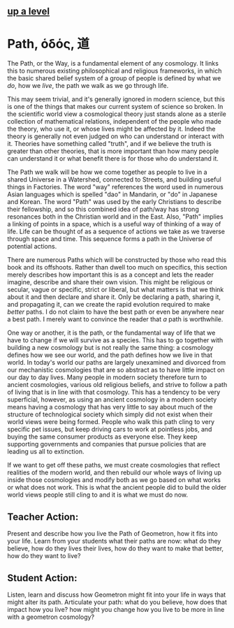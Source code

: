 ## [up a level](../)

# Path, ὁδός, 道


The Path, or the Way, is a fundamental element of any cosmology.  It links this to numerous existing philosophical and religious frameworks, in which the basic shared belief system of a group of people is defined by what we *do*, how we *live*, the path we walk as we go through life.  

This may seem trivial, and it's generally ignored in modern science, but this is one of the things that makes our current system of science so broken.  In the scientific world view a cosmological theory just stands alone as a sterile collection of mathematical relations, independent of the people who made the theory, who use it, or whose lives might be affected by it.  Indeed the theory is generally not even judged on who can understand or interact with it.  Theories have something called "truth", and if we believe the truth is greater than other theories, that is more important than how many people can understand it or what benefit there is for those who do understand it.  

The Path we walk will be how we come together as people to live in a shared Universe in a Watershed, connected to Streets, and building useful things in Factories.  The word "way" references the word used in numerous Asian languages which is spelled "dao" in Mandarin, or "do" in Japanese and Korean.  The word "Path" was used by the early Christians to describe their fellowship, and so this combined idea of path/way has strong resonances both in the Christian world and in the East.  Also, "Path" implies a linking of points in a space, which is a useful way of thinking of a way of life.  Life can be thought of as a sequence of actions we take as we traverse through space and time.  This sequence forms a path in the Universe of potential actions.

There are numerous Paths which will be constructed by those who read this book and its offshoots. Rather than dwell too much on specifics, this section merely describes how important this is as a concept and lets the reader imagine, describe and share their own vision.  This might be religious or secular, vague or specific, strict or liberal, but what matters is that we think about it and then declare and share it.  Only be declaring a path, sharing it, and propagating it, can we create the rapid evolution required to make *better* paths.  I do not claim to have the best path or even be anywhere near a best path. I merely want to convince the reader that *a* path is worthwhile.  

One way or another, it is the path, or the fundamental way of life that we have to change if we will survive as a species. This has to go together with building a new cosmology but is not really the same thing: a cosmology defines how we see our world, and the path defines how we live in that world.  In today's world our paths are largely unexamined
and divorced from our mechanistic cosmologies that are so abstract as to have little impact on our day to day lives.  Many people in modern society therefore turn to ancient cosmologies, various old religious beliefs, and strive to follow a path of living that is in line with that cosmology.  This has a tendency to be very superficial, however, as using an ancient cosmology in a modern society means having a cosmology that has very little to say about much of the structure of technological society which simply did not exist when their world views were being formed.  People who walk this path cling to very specific pet issues, but keep driving cars to work at pointless jobs, and buying the same consumer products as everyone else.  They keep supporting governments and companies that pursue policies that are leading us all to extinction.  

If we want to get off these paths, we must create cosmologies that reflect realities of the modern world, and then rebuild our whole ways of living up inside those cosmologies and modify both as we go based on what works or what does not work.  This is what the ancient people did to build the older world views people still cling to and it is what we must do now.

## Teacher Action:

Present and describe how you live the Path of Geometron, how it fits into your life.  Learn from your students what their paths are now: what do they believe, how do they lives their lives, how do they want to make that better, how do they want to live?

## Student Action:

Listen, learn and discuss how Geometron might fit into your life in ways that might alter its path.  Articulate your path: what do you believe, how does that impact how you live? how might you change how you live to be more in line with a geometron cosmology?



